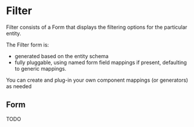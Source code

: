 # Filter

Filter consists of a Form that displays the filtering options for the particular entity.

The Filter form is:

- generated based on the entity schema
- fully pluggable, using named form field mappings if present, defaulting to generic mappings.

You can create and plug-in your own component mappings (or generators) as needed

## Form

TODO

